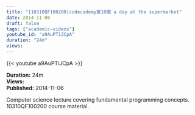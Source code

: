 ```yaml
---
title: "[10310QF100200]codecademy第10關 a day at the supermarket"
date: 2014-11-06
draft: false
tags: ["academic-videos"]
youtube_id: "a9AuPTiJCpA"
duration: "24m"
views: 
---
```


{{< youtube a9AuPTiJCpA >}}

**Duration:** 24m  
**Views:**   
**Published:** 2014-11-06

Computer science lecture covering fundamental programming concepts. 10310QF100200 course material.
